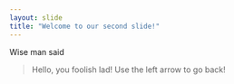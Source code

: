 ```yaml
---
layout: slide
title: "Welcome to our second slide!"
---
```

Wise man said 
> Hello, you foolish lad!
Use the left arrow to go back!
